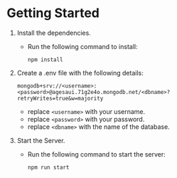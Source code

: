 # Getting Started

1. Install the dependencies.

   -  Run the following command to install:

      `npm install`

2. Create a .env file with the following details:

   `mongodb+srv://<username>:<password>@agesaui.71g2e4o.mongodb.net/<dbname>?retryWrites=true&w=majority`

   -  replace `<username>` with your username.
   -  replace `<password>` with your password.
   -  replace `<dbname>` with the name of the database.

3. Start the Server.

   -  Run the following command to start the server:

      `npm run start`

